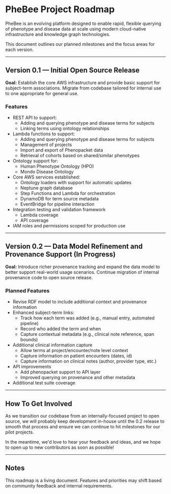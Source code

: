 # PheBee Project Roadmap

PheBee  is an evolving platform designed to enable rapid, flexible querying of phenotype and disease data at scale using modern cloud-native infrastructure and knowledge graph technologies.

This document outlines our planned milestones and the focus areas for each version.

---

## Version 0.1 — Initial Open Source Release

**Goal:** Establish the core AWS infrastructure and provide basic support for subject-term associations. Migrate from codebase tailored for internal use to one appropriate for general use.

### Features

- REST API to support:
  - Adding and querying phenotype and disease terms for subjects
  - Linking terms using ontology relationships
- Lambda functions to support:
  - Adding and querying phenotype and disease terms for subjects
  - Management of projects
  - Import and export of Phenopacket data
  - Retrieval of cohorts based on shared/similar phenotypes
- Ontology support for:
  - Human Phenotype Ontology (HPO)
  - Mondo Disease Ontology
- Core AWS services established:
  - Ontology loaders with support for automatic updates
  - Neptune graph database
  - Step Functions and Lambda for orchestration
  - DynamoDB for term source metadata
  - EventBridge for pipeline interaction
- Integration testing and validation framework
  - Lambda coverage
  - API coverage
- IAM roles and permissions scoped for production use

---

## Version 0.2 — Data Model Refinement and Provenance Support (In Progress)

**Goal:** Introduce richer provenance tracking and expand the data model to better support real-world usage scenarios. Continue migration of internal provenance code to open source release.

### Planned Features

- Revise RDF model to include additional context and provenance information
- Enhanced subject-term links:
  - Track how each term was added (e.g., manual entry, automated pipeline)
  - Record who added the term and when
  - Capture contextual metadata (e.g., clinical note reference, span bounds)
- Additional clinical information capture
  - Allow terms at project/encounter/note level context
  - Capture information on patient encounters (dates, id)
  - Capture information on clinical notes (author, provider type, etc.)
- API improvements
  - Add phenopacket support to API layer
  - Improved querying on provenance and other metadata
- Additional test suite coverage

---

## How To Get Involved

As we transition our codebase from an internally-focused project to open source, we will probably keep development in-house until the 0.2 release to smooth that process and ensure we can continue to hit milestones for our pilot projects.

In the meantime, we'd love to hear your feedback and ideas, and we hope to open up to new contributors as soon as possible!

---

## Notes

This roadmap is a living document. Features and priorities may shift based on community feedback and internal requirements.

